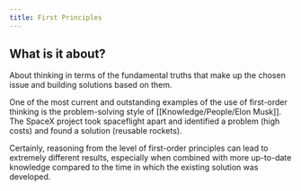 ```yaml
---
title: First Principles
---
```


## What is it about?
About thinking in terms of the fundamental truths that make up the chosen issue and building solutions based on them.

One of the most current and outstanding examples of the use of first-order thinking is the problem-solving style of [[Knowledge/People/Elon Musk]]. The SpaceX project took spaceflight apart and identified a problem (high costs) and found a solution (reusable rockets).

Certainly, reasoning from the level of first-order principles can lead to extremely different results, especially when combined with more up-to-date knowledge compared to the time in which the existing solution was developed.